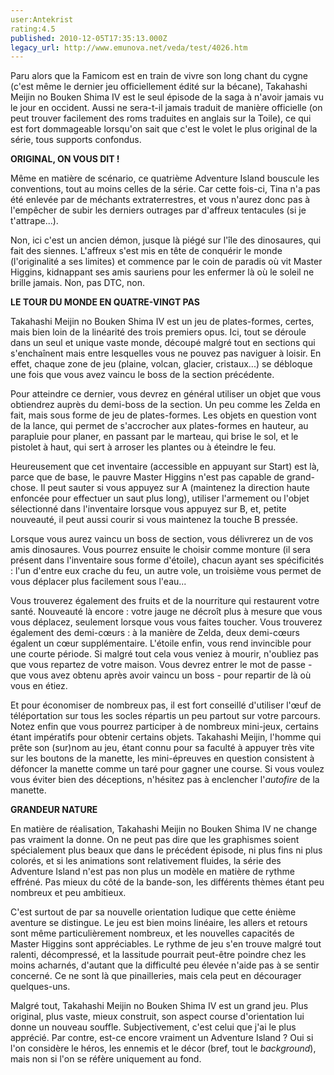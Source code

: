```yaml
---
user:Antekrist
rating:4.5
published: 2010-12-05T17:35:13.000Z
legacy_url: http://www.emunova.net/veda/test/4026.htm
---
```

Paru alors que la Famicom est en train de vivre son long chant du cygne (c'est même le dernier jeu officiellement édité sur la bécane), Takahashi Meijin no Bouken Shima IV est le seul épisode de la saga à n'avoir jamais vu le jour en occident. Aussi ne sera-t-il jamais traduit de manière officielle (on peut trouver facilement des roms traduites en anglais sur la Toile), ce qui est fort dommageable lorsqu'on sait que c'est le volet le plus original de la série, tous supports confondus.  

  

**ORIGINAL, ON VOUS DIT !**  

Même en matière de scénario, ce quatrième Adventure Island bouscule les conventions, tout au moins celles de la série. Car cette fois-ci, Tina n'a pas été enlevée par de méchants extraterrestres, et vous n'aurez donc pas à l'empêcher de subir les derniers outrages par d'affreux tentacules (si je t'attrape...).  

Non, ici c'est un ancien démon, jusque là piégé sur l'île des dinosaures, qui fait des siennes. L'affreux s'est mis en tête de conquérir le monde (l'originalité a ses limites) et commence par le coin de paradis où vit Master Higgins, kidnappant ses amis sauriens pour les enfermer là où le soleil ne brille jamais. Non, pas DTC, non.  

  

**LE TOUR DU MONDE EN QUATRE-VINGT PAS**  

Takahashi Meijin no Bouken Shima IV est un jeu de plates-formes, certes, mais bien loin de la linéarité des trois premiers opus. Ici, tout se déroule dans un seul et unique vaste monde, découpé malgré tout en sections qui s'enchaînent mais entre lesquelles vous ne pouvez pas naviguer à loisir. En effet, chaque zone de jeu (plaine, volcan, glacier, cristaux...) se débloque une fois que vous avez vaincu le boss de la section précédente.  

Pour atteindre ce dernier, vous devrez en général utiliser un objet que vous obtiendrez auprès du demi-boss de la section. Un peu comme les Zelda en fait, mais sous forme de jeu de plates-formes. Les objets en question vont de la lance, qui permet de s'accrocher aux plates-formes en hauteur, au parapluie pour planer, en passant par le marteau, qui brise le sol, et le pistolet à haut, qui sert à arroser les plantes ou à éteindre le feu.  

Heureusement que cet inventaire (accessible en appuyant sur Start) est là, parce que de base, le pauvre Master Higgins n'est pas capable de grand-chose. Il peut sauter si vous appuyez sur A (maintenez la direction haute enfoncée pour effectuer un saut plus long), utiliser l'armement ou l'objet sélectionné dans l'inventaire lorsque vous appuyez sur B, et, petite nouveauté, il peut aussi courir si vous maintenez la touche B pressée.  

Lorsque vous aurez vaincu un boss de section, vous délivrerez un de vos amis dinosaures. Vous pourrez ensuite le choisir comme monture (il sera présent dans l'inventaire sous forme d'étoile), chacun ayant ses spécificités : l'un d'entre eux crache du feu, un autre vole, un troisième vous permet de vous déplacer plus facilement sous l'eau...  

Vous trouverez également des fruits et de la nourriture qui restaurent votre santé. Nouveauté là encore : votre jauge ne décroît plus à mesure que vous vous déplacez, seulement lorsque vous vous faites toucher. Vous trouverez également des demi-cœurs : à la manière de Zelda, deux demi-cœurs égalent un cœur supplémentaire. L'étoile enfin, vous rend invincible pour une courte période. Si malgré tout cela vous veniez à mourir, n'oubliez pas que vous repartez de votre maison. Vous devrez entrer le mot de passe - que vous avez obtenu après avoir vaincu un boss - pour repartir de là où vous en étiez.  

Et pour économiser de nombreux pas, il est fort conseillé d'utiliser l'œuf de téléportation sur tous les socles répartis un peu partout sur votre parcours. Notez enfin que vous pourrez participer à de nombreux mini-jeux, certains étant impératifs pour obtenir certains objets. Takahashi Meijin, l'homme qui prête son (sur)nom au jeu, étant connu pour sa faculté à appuyer très vite sur les boutons de la manette, les mini-épreuves en question consistent à défoncer la manette comme un taré pour gagner une course. Si vous voulez vous éviter bien des déceptions, n'hésitez pas à enclencher l'_autofire_ de la manette.  

  

**GRANDEUR NATURE**  

En matière de réalisation, Takahashi Meijin no Bouken Shima IV ne change pas vraiment la donne. On ne peut pas dire que les graphismes soient spécialement plus beaux que dans le précédent épisode, ni plus fins ni plus colorés, et si les animations sont relativement fluides, la série des Adventure Island n'est pas non plus un modèle en matière de rythme effréné. Pas mieux du côté de la bande-son, les différents thèmes étant peu nombreux et peu ambitieux.  

C'est surtout de par sa nouvelle orientation ludique que cette énième aventure se distingue. Le jeu est bien moins linéaire, les allers et retours sont même particulièrement nombreux, et les nouvelles capacités de Master Higgins sont appréciables. Le rythme de jeu s'en trouve malgré tout ralenti, décompressé, et la lassitude pourrait peut-être poindre chez les moins acharnés, d'autant que la difficulté peu élevée n'aide pas à se sentir concerné. Ce ne sont là que pinailleries, mais cela peut en décourager quelques-uns.  

Malgré tout, Takahashi Meijin no Bouken Shima IV est un grand jeu. Plus original, plus vaste, mieux construit, son aspect course d'orientation lui donne un nouveau souffle. Subjectivement, c'est celui que j'ai le plus apprécié. Par contre, est-ce encore vraiment un Adventure Island ? Oui si l'on considère le héros, les ennemis et le décor (bref, tout le _background_), mais non si l'on se réfère uniquement au fond.